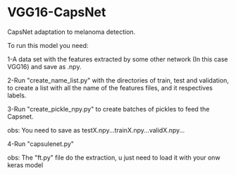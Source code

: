 # VGG16-CapsNet
CapsNet adaptation to melanoma detection.

To run this model you need:

1-A data set with the features extracted by some other network (In this case VGG16) and save as .npy.

2-Run "create_name_list.py" with the directories of train, test and validation, to create a list with all the name of the features files, and it respectives labels.

3-Run "create_pickle_npy.py" to create batches of pickles to feed the Capsnet.

  obs: You need to save as testX.npy...trainX.npy...validX.npy...
  
4-Run "capsulenet.py"

obs: The "ft.py" file do the extraction, u just need to load it with your onw keras model
